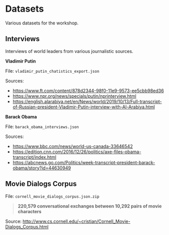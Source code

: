# Datasets

Various datasets for the workshop.

Interviews
---

Interviews of world leaders from various journalistic sources.

**Vladimir Putin**

File: `vladimir_putin_chatistics_export.json`

Sources:
- https://www.ft.com/content/878d2344-98f0-11e9-9573-ee5cbb98ed36
- https://www.npr.org/news/specials/putin/nprinterview.html
- https://english.alarabiya.net/en/News/world/2019/10/13/Full-transcript-of-Russian-president-Vladimir-Putin-interview-with-Al-Arabiya.html

**Barack Obama**

File: `barack_obama_interviews.json`

Sources:
- https://www.bbc.com/news/world-us-canada-33646542
- https://edition.cnn.com/2016/12/26/politics/axe-files-obama-transcript/index.html
- https://abcnews.go.com/Politics/week-transcript-president-barack-obama/story?id=44630949

Movie Dialogs Corpus
---

File: `cornell_movie_dialogs_corpus.json.zip`

> **220,579 conversational exchanges between 10,292 pairs of movie characters**

Source: http://www.cs.cornell.edu/~cristian/Cornell_Movie-Dialogs_Corpus.html